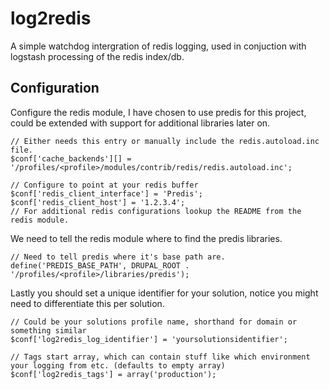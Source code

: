 # log2redis

A simple watchdog intergration of redis logging, used in conjuction with logstash processing of the redis index/db.
 
## Configuration

Configure the redis module, I have chosen to use predis for this project, could be extended with support for additional libraries later on.

```
// Either needs this entry or manually include the redis.autoload.inc file.
$conf['cache_backends'][] = '/profiles/<profile>/modules/contrib/redis/redis.autoload.inc';

// Configure to point at your redis buffer
$conf['redis_client_interface'] = 'Predis';
$conf['redis_client_host'] = '1.2.3.4';
// For additional redis configurations lookup the README from the redis module.
```

We need to tell the redis module where to find the predis libraries.

```
// Need to tell predis where it's base path are.
define('PREDIS_BASE_PATH', DRUPAL_ROOT . '/profiles/<profile>/libraries/predis');
```

Lastly you should set a unique identifier for your solution, notice you might need to differentiate this per solution.

```
// Could be your solutions profile name, shorthand for domain or something similar
$conf['log2redis_log_identifier'] = 'yoursolutionsidentifier';

// Tags start array, which can contain stuff like which environment your logging from etc. (defaults to empty array)
$conf['log2redis_tags'] = array('production');
```
